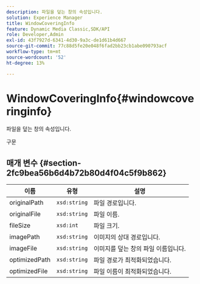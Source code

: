 ```yaml
---
description: 파일을 덮는 창의 속성입니다.
solution: Experience Manager
title: WindowCoveringInfo
feature: Dynamic Media Classic,SDK/API
role: Developer,Admin
exl-id: 43f7927d-6341-4d30-9a3c-de1d61b4d667
source-git-commit: 77c88d5fe20e048f6fad2bb23cb1abe090793acf
workflow-type: tm+mt
source-wordcount: '52'
ht-degree: 13%

---
```


# WindowCoveringInfo{#windowcoveringinfo}

파일을 덮는 창의 속성입니다.

구문

## 매개 변수 {#section-2fc9bea56b6d4b72b80d4f04c5f9b862}

| 이름 | 유형 | 설명 |
|---|---|---|
| originalPath | `xsd:string` | 파일 경로입니다. |
| originalFile | `xsd:string` | 파일 이름. |
| fileSize | `xsd:int` | 파일 크기. |
| imagePath | `xsd:string` | 이미지의 상대 경로입니다. |
| imageFile | `xsd:string` | 이미지를 덮는 창의 파일 이름입니다. |
| optimizedPath | `xsd:string` | 파일 경로가 최적화되었습니다. |
| optimizedFile | `xsd:string` | 파일 이름이 최적화되었습니다. |
